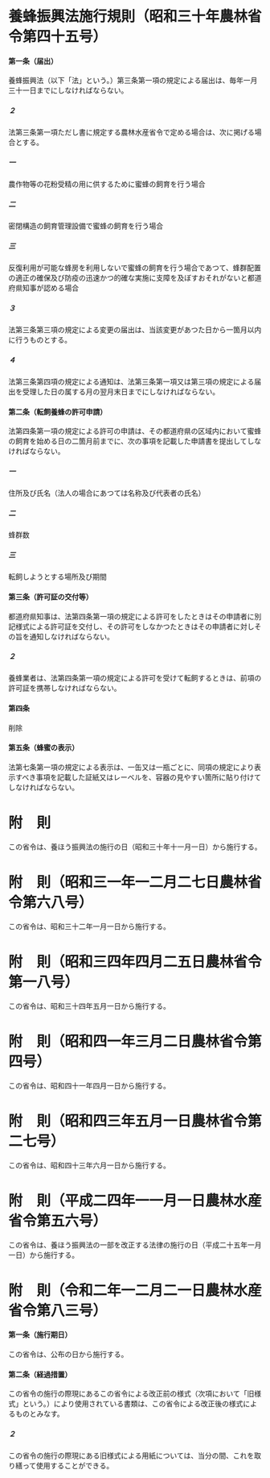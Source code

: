 # 養蜂振興法施行規則（昭和三十年農林省令第四十五号）
#### 第一条（届出）
養蜂振興法（以下「法」という。）第三条第一項の規定による届出は、毎年一月三十一日までにしなければならない。
##### ２
法第三条第一項ただし書に規定する農林水産省令で定める場合は、次に掲げる場合とする。
##### 一
農作物等の花粉受精の用に供するために蜜蜂の飼育を行う場合
##### 二
密閉構造の飼育管理設備で蜜蜂の飼育を行う場合
##### 三
反復利用が可能な蜂房を利用しないで蜜蜂の飼育を行う場合であつて、蜂群配置の適正の確保及び防疫の迅速かつ的確な実施に支障を及ぼすおそれがないと都道府県知事が認める場合
##### ３
法第三条第三項の規定による変更の届出は、当該変更があつた日から一箇月以内に行うものとする。
##### ４
法第三条第四項の規定による通知は、法第三条第一項又は第三項の規定による届出を受理した日の属する月の翌月末日までにしなければならない。
#### 第二条（転飼養蜂の許可申請）
法第四条第一項の規定による許可の申請は、その都道府県の区域内において蜜蜂の飼育を始める日の二箇月前までに、次の事項を記載した申請書を提出してしなければならない。
##### 一
住所及び氏名（法人の場合にあつては名称及び代表者の氏名）
##### 二
蜂群数
##### 三
転飼しようとする場所及び期間
#### 第三条（許可証の交付等）
都道府県知事は、法第四条第一項の規定による許可をしたときはその申請者に別記様式による許可証を交付し、その許可をしなかつたときはその申請者に対しその旨を通知しなければならない。
##### ２
養蜂業者は、法第四条第一項の規定による許可を受けて転飼するときは、前項の許可証を携帯しなければならない。
#### 第四条
削除
#### 第五条（蜂蜜の表示）
法第七条第一項の規定による表示は、一缶又は一瓶ごとに、同項の規定により表示すべき事項を記載した証紙又はレーベルを、容器の見やすい箇所に貼り付けてしなければならない。
# 附　則
この省令は、養ほう振興法の施行の日（昭和三十年十一月一日）から施行する。
# 附　則（昭和三一年一二月二七日農林省令第六八号）
この省令は、昭和三十二年一月一日から施行する。
# 附　則（昭和三四年四月二五日農林省令第一八号）
この省令は、昭和三十四年五月一日から施行する。
# 附　則（昭和四一年三月二日農林省令第四号）
この省令は、昭和四十一年四月一日から施行する。
# 附　則（昭和四三年五月一日農林省令第二七号）
この省令は、昭和四十三年六月一日から施行する。
# 附　則（平成二四年一一月一日農林水産省令第五六号）
この省令は、養ほう振興法の一部を改正する法律の施行の日（平成二十五年一月一日）から施行する。
# 附　則（令和二年一二月二一日農林水産省令第八三号）
#### 第一条（施行期日）
この省令は、公布の日から施行する。
#### 第二条（経過措置）
この省令の施行の際現にあるこの省令による改正前の様式（次項において「旧様式」という。）により使用されている書類は、この省令による改正後の様式によるものとみなす。
##### ２
この省令の施行の際現にある旧様式による用紙については、当分の間、これを取り繕って使用することができる。

